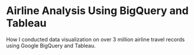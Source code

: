 # Airline Analysis Using BigQuery and Tableau
How I conducted data visualization on over 3 million airline travel records using Google BigQuery and Tableau.
![]() 


